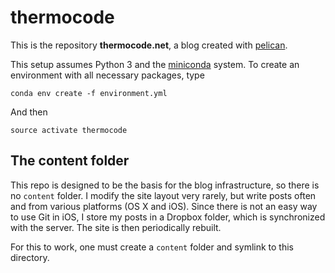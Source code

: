 # thermocode

This is the repository **thermocode.net**, a blog created with [pelican](https://github.com/getpelican/pelican).

This setup assumes Python 3 and the [miniconda](http://conda.pydata.org/docs/) system. To create an environment with all necessary packages, type

	conda env create -f environment.yml

And then

	source activate thermocode

## The content folder

This repo is designed to be the basis for the blog infrastructure, so there is no `content` folder. I modify the site layout very rarely, but write posts often and from various platforms (OS X and iOS). Since there is not an easy way to use Git in iOS, I store my posts in a Dropbox folder, which is synchronized with the server. The site is then periodically rebuilt.

For this to work, one must create a `content` folder and symlink to this directory.
